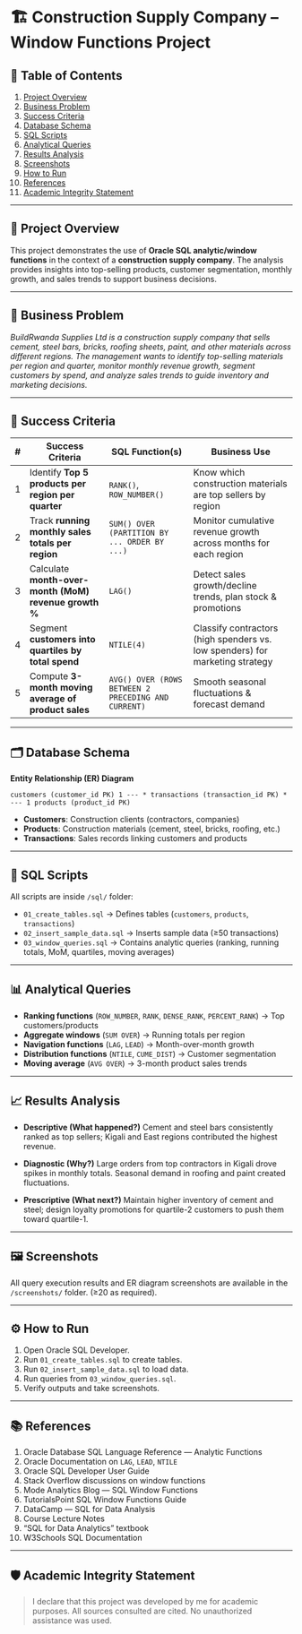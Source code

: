 # 🏗️ Construction Supply Company – Window Functions Project

## 📑 Table of Contents

1. [Project Overview](#project-overview)
2. [Business Problem](#business-problem)
3. [Success Criteria](#success-criteria)
4. [Database Schema](#database-schema)
5. [SQL Scripts](#sql-scripts)
6. [Analytical Queries](#analytical-queries)
7. [Results Analysis](#results-analysis)
8. [Screenshots](#screenshots)
9. [How to Run](#how-to-run)
10. [References](#references)
11. [Academic Integrity Statement](#academic-integrity-statement)

---

## 📌 Project Overview

This project demonstrates the use of **Oracle SQL analytic/window functions** in the context of a **construction supply company**. The analysis provides insights into top-selling products, customer segmentation, monthly growth, and sales trends to support business decisions.

---

## 🏢 Business Problem

*BuildRwanda Supplies Ltd is a construction supply company that sells cement, steel bars, bricks, roofing sheets, paint, and other materials across different regions. The management wants to identify top-selling materials per region and quarter, monitor monthly revenue growth, segment customers by spend, and analyze sales trends to guide inventory and marketing decisions.*

---

## 🎯 Success Criteria

| **#** | **Success Criteria**                                  | **SQL Function(s)**                                 | **Business Use**                                                             |
| ----- | ----------------------------------------------------- | --------------------------------------------------- | ---------------------------------------------------------------------------- |
| 1     | Identify **Top 5 products per region per quarter**    | `RANK()`, `ROW_NUMBER()`                            | Know which construction materials are top sellers by region                  |
| 2     | Track **running monthly sales totals per region**     | `SUM() OVER (PARTITION BY ... ORDER BY ...)`        | Monitor cumulative revenue growth across months for each region              |
| 3     | Calculate **month-over-month (MoM) revenue growth %** | `LAG()`                                             | Detect sales growth/decline trends, plan stock & promotions                  |
| 4     | Segment **customers into quartiles by total spend**   | `NTILE(4)`                                          | Classify contractors (high spenders vs. low spenders) for marketing strategy |
| 5     | Compute **3-month moving average of product sales**   | `AVG() OVER (ROWS BETWEEN 2 PRECEDING AND CURRENT)` | Smooth seasonal fluctuations & forecast demand                               |

---

## 🗂️ Database Schema

**Entity Relationship (ER) Diagram**

```
customers (customer_id PK) 1 --- * transactions (transaction_id PK) * --- 1 products (product_id PK)
```

* **Customers**: Construction clients (contractors, companies)
* **Products**: Construction materials (cement, steel, bricks, roofing, etc.)
* **Transactions**: Sales records linking customers and products

---

## 📜 SQL Scripts

All scripts are inside `/sql/` folder:

* `01_create_tables.sql` → Defines tables (`customers`, `products`, `transactions`)
* `02_insert_sample_data.sql` → Inserts sample data (≥50 transactions)
* `03_window_queries.sql` → Contains analytic queries (ranking, running totals, MoM, quartiles, moving averages)

---

## 📊 Analytical Queries

* **Ranking functions** (`ROW_NUMBER`, `RANK`, `DENSE_RANK`, `PERCENT_RANK`) → Top customers/products
* **Aggregate windows** (`SUM OVER`) → Running totals per region
* **Navigation functions** (`LAG`, `LEAD`) → Month-over-month growth
* **Distribution functions** (`NTILE`, `CUME_DIST`) → Customer segmentation
* **Moving average** (`AVG OVER`) → 3-month product sales trends

---

## 📈 Results Analysis

* **Descriptive (What happened?)**
  Cement and steel bars consistently ranked as top sellers; Kigali and East regions contributed the highest revenue.

* **Diagnostic (Why?)**
  Large orders from top contractors in Kigali drove spikes in monthly totals. Seasonal demand in roofing and paint created fluctuations.

* **Prescriptive (What next?)**
  Maintain higher inventory of cement and steel; design loyalty promotions for quartile-2 customers to push them toward quartile-1.

---

## 🖼️ Screenshots

All query execution results and ER diagram screenshots are available in the `/screenshots/` folder. (≥20 as required).

---

## ⚙️ How to Run

1. Open Oracle SQL Developer.
2. Run `01_create_tables.sql` to create tables.
3. Run `02_insert_sample_data.sql` to load data.
4. Run queries from `03_window_queries.sql`.
5. Verify outputs and take screenshots.

---

## 📚 References

1. Oracle Database SQL Language Reference — Analytic Functions
2. Oracle Documentation on `LAG`, `LEAD`, `NTILE`
3. Oracle SQL Developer User Guide
4. Stack Overflow discussions on window functions
5. Mode Analytics Blog — SQL Window Functions
6. TutorialsPoint SQL Window Functions Guide
7. DataCamp — SQL for Data Analysis
8. Course Lecture Notes
9. “SQL for Data Analytics” textbook
10. W3Schools SQL Documentation

---

## 🛡️ Academic Integrity Statement

> I declare that this project was developed by me for academic purposes. All sources consulted are cited. No unauthorized assistance was used.

